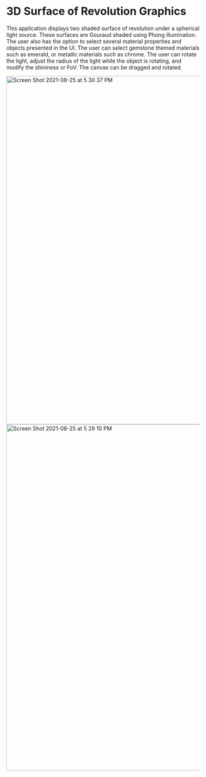 # 3D Surface of Revolution Graphics
This application displays two shaded surface of revolution under a spherical light source. These surfaces are Gouraud shaded using Phong illumination. The user also has the option to select several material properties and objects presented in the UI. The user can select gemstone themed materials such as emerald, or metallic materials such as chrome. The user can rotate the light, adjust the radius of the light while the object is rotating, and modify the shininess or FoV. The canvas can be dragged and rotated. 

<img width="909" alt="Screen Shot 2021-08-25 at 5 30 37 PM" src="https://user-images.githubusercontent.com/86587161/130867515-786757fa-ecbd-4fef-ba91-9033fcebc762.png">
<img width="903" alt="Screen Shot 2021-08-25 at 5 29 10 PM" src="https://user-images.githubusercontent.com/86587161/130867517-f8209851-8009-4ec9-9ddd-de67d4bb2076.png">

